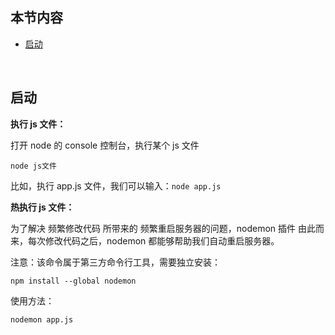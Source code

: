 ## 本节内容

- [启动](https://github.com/stevecchow/The-overview-of-node/blob/master/docs/3%20%E5%91%BD%E4%BB%A4.md#启动)

<br/>

## 启动

**执行 js 文件：**

打开 node 的 console 控制台，执行某个 js 文件

```shell
node js文件
```

比如，执行 app.js 文件，我们可以输入：`node app.js`



**热执行 js 文件：**

为了解决 频繁修改代码 所带来的 频繁重启服务器的问题，nodemon 插件 由此而来，每次修改代码之后，nodemon 都能够帮助我们自动重启服务器。

注意：该命令属于第三方命令行工具，需要独立安装：

```shell
npm install --global nodemon
```

使用方法：

```shell
nodemon app.js
```



